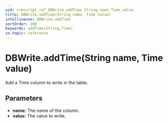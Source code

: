 ```yaml
---
uid: crmscript_ref_DBWrite_addTime_String_name_Time_value
title: DBWrite.addTime(String name, Time value)
intellisense: DBWrite.addTime
sortOrder: 268
keywords: addTime(String,Time)
so.topic: reference
---
```


# DBWrite.addTime(String name, Time value)

Add a Time column to write in the table.

## Parameters

* **name:** The name of the column.
* **value:** The value to write.

